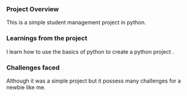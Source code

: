 ### Project Overview

 This is a simple student management project in python.


### Learnings from the project

 I learn how to use the basics of python to create a python project .


### Challenges faced

 Although it was a simple project but it possess many challenges for a newbie like me.


